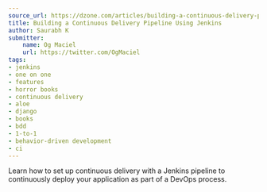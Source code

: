 ```yaml
---
source_url: https://dzone.com/articles/building-a-continuous-delivery-pipeline-using-jenk
title: Building a Continuous Delivery Pipeline Using Jenkins
author: Saurabh K
submitter:
    name: Og Maciel
    url: https://twitter.com/OgMaciel
tags:
- jenkins
- one on one
- features
- horror books
- continuous delivery
- aloe
- django
- books
- bdd
- 1-to-1
- behavior-driven development
- ci
---
```


Learn how to set up continuous delivery with a Jenkins pipeline to continuously deploy your application as part of a DevOps process.
